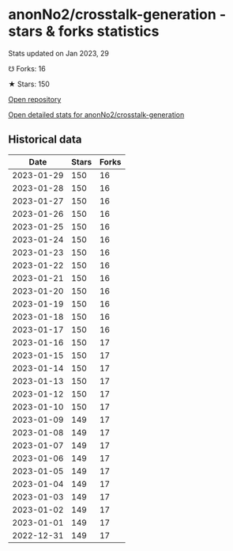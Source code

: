 # anonNo2/crosstalk-generation - stars & forks statistics

Stats updated on Jan 2023, 29

☋ Forks: 16

★ Stars: 150

[Open repository](https://github.com/anonNo2/crosstalk-generation)

[Open detailed stats for anonNo2/crosstalk-generation](https://reviewgithub.com/rep/anonNo2/crosstalk-generation)

## Historical data
| Date | Stars | Forks |
|------|-------|-------|
| 2023-01-29 | 150 | 16 | 
| 2023-01-28 | 150 | 16 | 
| 2023-01-27 | 150 | 16 | 
| 2023-01-26 | 150 | 16 | 
| 2023-01-25 | 150 | 16 | 
| 2023-01-24 | 150 | 16 | 
| 2023-01-23 | 150 | 16 | 
| 2023-01-22 | 150 | 16 | 
| 2023-01-21 | 150 | 16 | 
| 2023-01-20 | 150 | 16 | 
| 2023-01-19 | 150 | 16 | 
| 2023-01-18 | 150 | 16 | 
| 2023-01-17 | 150 | 16 | 
| 2023-01-16 | 150 | 17 | 
| 2023-01-15 | 150 | 17 | 
| 2023-01-14 | 150 | 17 | 
| 2023-01-13 | 150 | 17 | 
| 2023-01-12 | 150 | 17 | 
| 2023-01-10 | 150 | 17 | 
| 2023-01-09 | 149 | 17 | 
| 2023-01-08 | 149 | 17 | 
| 2023-01-07 | 149 | 17 | 
| 2023-01-06 | 149 | 17 | 
| 2023-01-05 | 149 | 17 | 
| 2023-01-04 | 149 | 17 | 
| 2023-01-03 | 149 | 17 | 
| 2023-01-02 | 149 | 17 | 
| 2023-01-01 | 149 | 17 | 
| 2022-12-31 | 149 | 17 | 

